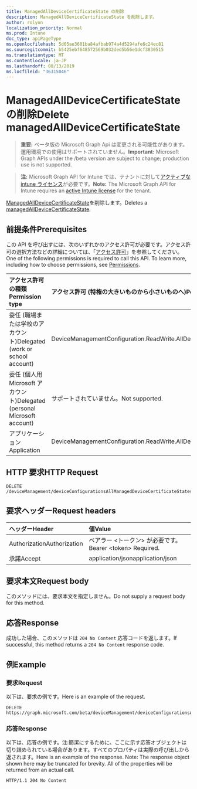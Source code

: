 ```yaml
---
title: ManagedAllDeviceCertificateState の削除
description: ManagedAllDeviceCertificateState を削除します。
author: rolyon
localization_priority: Normal
ms.prod: Intune
doc_type: apiPageType
ms.openlocfilehash: 5d05ae3601ba84afbab974a4d5294afe6c24ec81
ms.sourcegitcommit: b5425ebf648572569b032ded5b56e1dcf3830515
ms.translationtype: MT
ms.contentlocale: ja-JP
ms.lasthandoff: 08/13/2019
ms.locfileid: "36315046"
---
```

# <a name="delete-managedalldevicecertificatestate"></a><span data-ttu-id="3dda7-103">ManagedAllDeviceCertificateState の削除</span><span class="sxs-lookup"><span data-stu-id="3dda7-103">Delete managedAllDeviceCertificateState</span></span>

> <span data-ttu-id="3dda7-104">**重要:** ベータ版の Microsoft Graph Api は変更される可能性があります。運用環境での使用はサポートされていません。</span><span class="sxs-lookup"><span data-stu-id="3dda7-104">**Important:** Microsoft Graph APIs under the /beta version are subject to change; production use is not supported.</span></span>

> <span data-ttu-id="3dda7-105">**注:** Microsoft Graph API for Intune では、テナントに対して[アクティブな intune ライセンス](https://go.microsoft.com/fwlink/?linkid=839381)が必要です。</span><span class="sxs-lookup"><span data-stu-id="3dda7-105">**Note:** The Microsoft Graph API for Intune requires an [active Intune license](https://go.microsoft.com/fwlink/?linkid=839381) for the tenant.</span></span>

<span data-ttu-id="3dda7-106">[ManagedAllDeviceCertificateState](../resources/intune-deviceconfig-managedalldevicecertificatestate.md)を削除します。</span><span class="sxs-lookup"><span data-stu-id="3dda7-106">Deletes a [managedAllDeviceCertificateState](../resources/intune-deviceconfig-managedalldevicecertificatestate.md).</span></span>

## <a name="prerequisites"></a><span data-ttu-id="3dda7-107">前提条件</span><span class="sxs-lookup"><span data-stu-id="3dda7-107">Prerequisites</span></span>
<span data-ttu-id="3dda7-p101">この API を呼び出すには、次のいずれかのアクセス許可が必要です。アクセス許可の選択方法などの詳細については、「[アクセス許可](/graph/permissions-reference)」を参照してください。</span><span class="sxs-lookup"><span data-stu-id="3dda7-p101">One of the following permissions is required to call this API. To learn more, including how to choose permissions, see [Permissions](/graph/permissions-reference).</span></span>

|<span data-ttu-id="3dda7-110">アクセス許可の種類</span><span class="sxs-lookup"><span data-stu-id="3dda7-110">Permission type</span></span>|<span data-ttu-id="3dda7-111">アクセス許可 (特権の大きいものから小さいものへ)</span><span class="sxs-lookup"><span data-stu-id="3dda7-111">Permissions (from most to least privileged)</span></span>|
|:---|:---|
|<span data-ttu-id="3dda7-112">委任 (職場または学校のアカウント)</span><span class="sxs-lookup"><span data-stu-id="3dda7-112">Delegated (work or school account)</span></span>|<span data-ttu-id="3dda7-113">DeviceManagementConfiguration.ReadWrite.All</span><span class="sxs-lookup"><span data-stu-id="3dda7-113">DeviceManagementConfiguration.ReadWrite.All</span></span>|
|<span data-ttu-id="3dda7-114">委任 (個人用 Microsoft アカウント)</span><span class="sxs-lookup"><span data-stu-id="3dda7-114">Delegated (personal Microsoft account)</span></span>|<span data-ttu-id="3dda7-115">サポートされていません。</span><span class="sxs-lookup"><span data-stu-id="3dda7-115">Not supported.</span></span>|
|<span data-ttu-id="3dda7-116">アプリケーション</span><span class="sxs-lookup"><span data-stu-id="3dda7-116">Application</span></span>|<span data-ttu-id="3dda7-117">DeviceManagementConfiguration.ReadWrite.All</span><span class="sxs-lookup"><span data-stu-id="3dda7-117">DeviceManagementConfiguration.ReadWrite.All</span></span>|

## <a name="http-request"></a><span data-ttu-id="3dda7-118">HTTP 要求</span><span class="sxs-lookup"><span data-stu-id="3dda7-118">HTTP Request</span></span>
<!-- {
  "blockType": "ignored"
}
-->
``` http
DELETE /deviceManagement/deviceConfigurationsAllManagedDeviceCertificateStates/{managedAllDeviceCertificateStateId}
```

## <a name="request-headers"></a><span data-ttu-id="3dda7-119">要求ヘッダー</span><span class="sxs-lookup"><span data-stu-id="3dda7-119">Request headers</span></span>
|<span data-ttu-id="3dda7-120">ヘッダー</span><span class="sxs-lookup"><span data-stu-id="3dda7-120">Header</span></span>|<span data-ttu-id="3dda7-121">値</span><span class="sxs-lookup"><span data-stu-id="3dda7-121">Value</span></span>|
|:---|:---|
|<span data-ttu-id="3dda7-122">Authorization</span><span class="sxs-lookup"><span data-stu-id="3dda7-122">Authorization</span></span>|<span data-ttu-id="3dda7-123">ベアラー &lt;トークン&gt; が必要です。</span><span class="sxs-lookup"><span data-stu-id="3dda7-123">Bearer &lt;token&gt; Required.</span></span>|
|<span data-ttu-id="3dda7-124">承諾</span><span class="sxs-lookup"><span data-stu-id="3dda7-124">Accept</span></span>|<span data-ttu-id="3dda7-125">application/json</span><span class="sxs-lookup"><span data-stu-id="3dda7-125">application/json</span></span>|

## <a name="request-body"></a><span data-ttu-id="3dda7-126">要求本文</span><span class="sxs-lookup"><span data-stu-id="3dda7-126">Request body</span></span>
<span data-ttu-id="3dda7-127">このメソッドには、要求本文を指定しません。</span><span class="sxs-lookup"><span data-stu-id="3dda7-127">Do not supply a request body for this method.</span></span>

## <a name="response"></a><span data-ttu-id="3dda7-128">応答</span><span class="sxs-lookup"><span data-stu-id="3dda7-128">Response</span></span>
<span data-ttu-id="3dda7-129">成功した場合、このメソッドは `204 No Content` 応答コードを返します。</span><span class="sxs-lookup"><span data-stu-id="3dda7-129">If successful, this method returns a `204 No Content` response code.</span></span>

## <a name="example"></a><span data-ttu-id="3dda7-130">例</span><span class="sxs-lookup"><span data-stu-id="3dda7-130">Example</span></span>

### <a name="request"></a><span data-ttu-id="3dda7-131">要求</span><span class="sxs-lookup"><span data-stu-id="3dda7-131">Request</span></span>
<span data-ttu-id="3dda7-132">以下は、要求の例です。</span><span class="sxs-lookup"><span data-stu-id="3dda7-132">Here is an example of the request.</span></span>
``` http
DELETE https://graph.microsoft.com/beta/deviceManagement/deviceConfigurationsAllManagedDeviceCertificateStates/{managedAllDeviceCertificateStateId}
```

### <a name="response"></a><span data-ttu-id="3dda7-133">応答</span><span class="sxs-lookup"><span data-stu-id="3dda7-133">Response</span></span>
<span data-ttu-id="3dda7-p102">以下は、応答の例です。注:簡潔にするために、ここに示す応答オブジェクトは切り詰められている場合があります。すべてのプロパティは実際の呼び出しから返されます。</span><span class="sxs-lookup"><span data-stu-id="3dda7-p102">Here is an example of the response. Note: The response object shown here may be truncated for brevity. All of the properties will be returned from an actual call.</span></span>
``` http
HTTP/1.1 204 No Content
```






